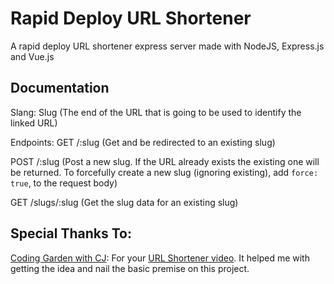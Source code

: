 # Rapid Deploy URL Shortener
A rapid deploy URL shortener express server made with NodeJS, Express.js and Vue.js

## Documentation
Slang:
Slug (The end of the URL that is going to be used to identify the linked URL)

Endpoints:
GET /:slug (Get and be redirected to an existing slug)

POST /:slug (Post a new slug. If the URL already exists the existing one will be returned. To forcefully create a new slug (ignoring existing), add ```force: true```, to the request body)

GET /slugs/:slug (Get the slug data for an existing slug)

## Special Thanks To:
[Coding Garden with CJ](https://www.youtube.com/channel/UCLNgu_OupwoeESgtab33CCw): For your [URL Shortener video](https://www.youtube.com/watch?v=gq5yubc1u18). It helped me with getting the idea and nail the basic premise on this project.